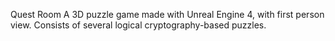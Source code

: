 Quest Room
A 3D puzzle game made with Unreal Engine 4, with first person view. Consists of several logical cryptography-based puzzles.
 
